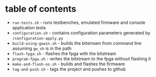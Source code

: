 # table of contents
* `run-tests.sh` - runs testbenches, emulated firmware and console application tests
* `configuration.sh` - contains configuration parameters generated by `/configuration-apply.py`
* `build-using-gowin.sh` - builds the bitstream from command line assuming `gw_sh` is in the path
* `flash-fpga.sh` - flashes the fpga with the bitstream
* `program-fpga.sh` - writes the bitstream to the fpga without flashing it
* `make-and-flash-os.sh` - builds and flashes the firmware
* `tag-and-push.sh` - tags the project and pushes to github